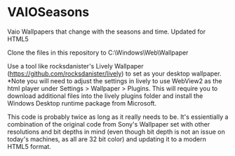 # VAIOSeasons
Vaio Wallpapers that change with the seasons and time. Updated for HTML5

Clone the files in this repository to C:\Windows\Web\Wallpaper

Use a tool like rocksdanister's Lively Wallpaper (https://github.com/rocksdanister/lively) to set as your desktop wallpaper. *Note you will need to adjust the settings in lively to use WebView2 as the html player under Settings > Wallpaper > Plugins. This will require you to download additional files into the lively plugins folder and install the Windows Desktop runtime package from Microsoft.

This code is probably twice as long as it really needs to be. It's essientially a combination of the original code from Sony's Wallpaper set with other resolutions and bit depths in mind (even though bit depth is not an issue on today's machines, as all are 32 bit color) and updating it to a modern HTML5 format.
